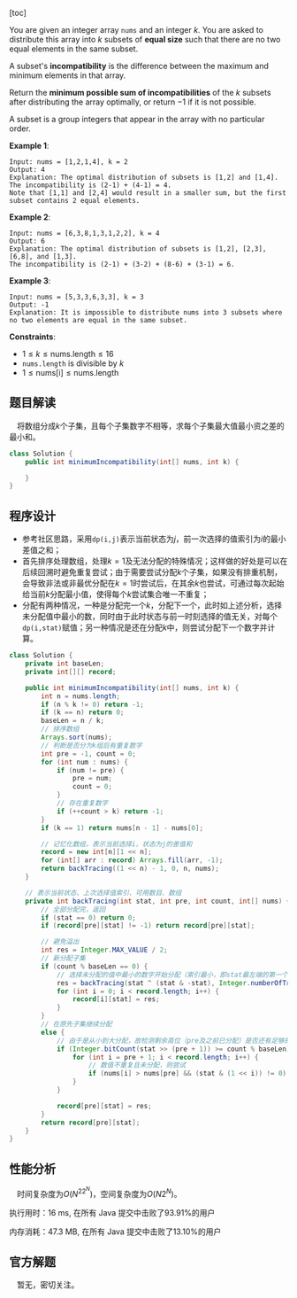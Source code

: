 [toc]

You are given an integer array `nums` and an integer $k$. You are asked to distribute this array into $k$ subsets of **equal size** such that there are no two equal elements in the same subset.

A subset's **incompatibility** is the difference between the maximum and minimum elements in that array.

Return the **minimum possible sum of incompatibilities** of the $k$ subsets after distributing the array optimally, or return $-1$ if it is not possible.

A subset is a group integers that appear in the array with no particular order.

 

**Example 1**:

```
Input: nums = [1,2,1,4], k = 2
Output: 4
Explanation: The optimal distribution of subsets is [1,2] and [1,4].
The incompatibility is (2-1) + (4-1) = 4.
Note that [1,1] and [2,4] would result in a smaller sum, but the first subset contains 2 equal elements.
```

**Example 2**:

```
Input: nums = [6,3,8,1,3,1,2,2], k = 4
Output: 6
Explanation: The optimal distribution of subsets is [1,2], [2,3], [6,8], and [1,3].
The incompatibility is (2-1) + (3-2) + (8-6) + (3-1) = 6.
```

**Example 3**:

```
Input: nums = [5,3,3,6,3,3], k = 3
Output: -1
Explanation: It is impossible to distribute nums into 3 subsets where no two elements are equal in the same subset.
```



**Constraints**:

* $1 \le k \le \text{nums.length} \le 16$
* `nums.length` is divisible by $k$
* $1 \le \text{nums[i]} \le \text{nums.length}$



## 题目解读

&emsp;将数组分成$k$个子集，且每个子集数字不相等，求每个子集最大值最小资之差的最小和。

```java
class Solution {
    public int minimumIncompatibility(int[] nums, int k) {

    }
}
```

## 程序设计

* 参考社区思路，采用`dp(i,j)`表示当前状态为$j$，前一次选择的值索引为$i$的最小差值之和；
* 首先排序处理数组，处理$k = 1$及无法分配的特殊情况；这样做的好处是可以在后续回溯时避免重复尝试；由于需要尝试分配$k$个子集，如果没有排重机制，会导致非法或非最优分配在$k=1$时尝试后，在其余$k$也尝试，可通过每次起始给当前$k$分配最小值，使得每个$k$尝试集合唯一不重复；
* 分配有两种情况，一种是分配完一个$k$，分配下一个，此时如上述分析，选择未分配值中最小的数，同时由于此时状态与前一时刻选择的值无关，对每个`dp(i,stat)`赋值；另一种情况是还在分配$k$中，则尝试分配下一个数字并计算。

```java
class Solution {
    private int baseLen;
    private int[][] record;

    public int minimumIncompatibility(int[] nums, int k) {
        int n = nums.length;
        if (n % k != 0) return -1;
        if (k == n) return 0;
        baseLen = n / k;
        // 排序数组
        Arrays.sort(nums);
        // 判断是否分为k组后有重复数字
        int pre = -1, count = 0;
        for (int num : nums) {
            if (num != pre) {
                pre = num;
                count = 0;
            }
            // 存在重复数字
            if (++count > k) return -1;
        }
        if (k == 1) return nums[n - 1] - nums[0];

        // 记忆化数组，表示当前选择i，状态为j的差值和
        record = new int[n][1 << n];
        for (int[] arr : record) Arrays.fill(arr, -1);
        return backTracing((1 << n) - 1, 0, n, nums);
    }

    // 表示当前状态、上次选择值索引、可用数目、数组
    private int backTracing(int stat, int pre, int count, int[] nums) {
        // 全部分配完，返回
        if (stat == 0) return 0;
        if (record[pre][stat] != -1) return record[pre][stat];

        // 避免溢出
        int res = Integer.MAX_VALUE / 2;
        // 新分配子集
        if (count % baseLen == 0) {
            // 选择未分配的值中最小的数字开始分配（索引最小，即stat最左端的第一个1对应的索引）
            res = backTracing(stat ^ (stat & -stat), Integer.numberOfTrailingZeros(stat), count - 1, nums);
            for (int i = 0; i < record.length; i++) {
                record[i][stat] = res;
            }
        } 
        // 在原先子集继续分配
        else {
            // 由于是从小到大分配，故检测剩余高位（pre及之前已分配）是否还有足够的分配数目
            if (Integer.bitCount(stat >> (pre + 1)) >= count % baseLen) {
                for (int i = pre + 1; i < record.length; i++) {
                    // 数值不重复且未分配，则尝试
                    if (nums[i] > nums[pre] && (stat & (1 << i)) != 0) res = Math.min(res, backTracing(stat ^ (1 << i), i, count - 1, nums) + nums[i] - nums[pre]);
                }
            }

            record[pre][stat] = res;
        }
        return record[pre][stat];
    }
}
```

## 性能分析

&emsp;时间复杂度为$O(N^22^N)$，空间复杂度为$O(N2^N)$。

执行用时：16 ms, 在所有 Java 提交中击败了93.91%的用户

内存消耗：47.3 MB, 在所有 Java 提交中击败了13.10%的用户

## 官方解题

&emsp;暂无，密切关注。
